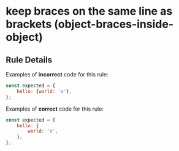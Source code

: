# keep braces on the same line as brackets (object-braces-inside-object)

## Rule Details

Examples of **incorrect** code for this rule:

```js
const expected = {
    hello: {world: 'x'},
};
```

Examples of **correct** code for this rule:

```js
const expected = {
    hello: {
        world: 'x',
    },
};
```
